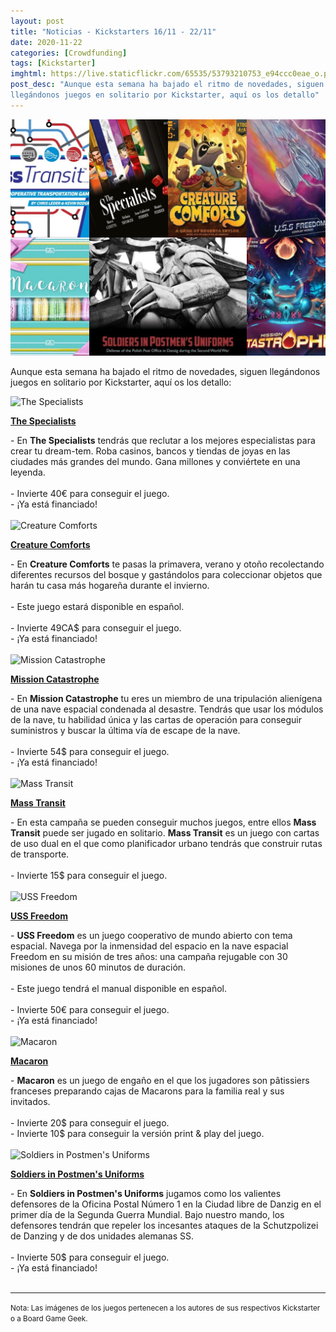 ```yaml
---
layout: post
title: "Noticias - Kickstarters 16/11 - 22/11"
date: 2020-11-22
categories: [Crowdfunding]
tags: [Kickstarter]
imghtml: https://live.staticflickr.com/65535/53793210753_e94ccc0eae_o.png
post_desc: "Aunque esta semana ha bajado el ritmo de novedades, siguen 
llegándonos juegos en solitario por Kickstarter, aquí os los detallo"
---
```


![](https://raw.githubusercontent.com/mazmorreoensolitario/public-images/master/crowdfunding/crowdfunding-20-1116-1122.jpg)

Aunque esta semana ha bajado el ritmo de novedades, siguen llegándonos juegos
en solitario por Kickstarter, aquí os los detallo:

<div class="row">
    <div class="col-md-3">
        <img width="200" height="200"
            src="https://cf.geekdo-images.com/imhfoE1evZ_uSTKDcZ8VKQ__imagepage/img/WDSPkFI2VIbQ_iUna38oONSP-Mw=/fit-in/900x600/filters:no_upscale():strip_icc()/pic5718366.jpg"
            class="img-thumbnail" alt="The Specialists">
    </div>
    <div class="col-md-9">
        <p>
            <a target="_blank" 
                href="https://www.kickstarter.com/projects/explor8/the-specialists-boardgame-0?ref=mazmorreoensolitario">
            <strong>The Specialists</strong>
            </a>
        </p>
        - En <strong>The Specialists</strong> tendrás que reclutar a los
        mejores especialistas para crear tu dream-tem. Roba casinos, bancos y
        tiendas de joyas en las ciudades más grandes del mundo. Gana millones y
        conviértete en una leyenda.
        <br>
        <br>
	         - Invierte 40€ para conseguir el juego.<br>
         - ¡Ya está financiado!
    </div>
</div>
<br>

<div class="row">
    <div class="col-md-3">
        <img width="200" height="200"
            src="https://cf.geekdo-images.com/A0ZRM7_H6ecCQ8-lW0MtQQ__imagepage/img/9vE7cd5As1PklPZewFKhn2h4zRw=/fit-in/900x600/filters:no_upscale():strip_icc()/pic5799638.jpg"
            class="img-thumbnail" alt="Creature Comforts">
    </div>
    <div class="col-md-9">
        <p>
            <a target="_blank" 
                href="https://www.kickstarter.com/projects/kidstablebg/creature-comforts-0?ref=mazmorreoensolitario">
            <strong>Creature Comforts</strong>
            </a>
        </p>
        - En <strong>Creature Comforts</strong> te pasas la primavera, verano y
        otoño recolectando diferentes recursos del bosque y gastándolos para
        coleccionar objetos que harán tu casa más hogareña durante el invierno.
        <br>
        <br>
	        - Este juego estará disponible en español.
            <br>
            <br>
         - Invierte 49CA$ para conseguir el juego.<br>
         - ¡Ya está financiado!
    </div>
</div>
<br>

<div class="row">
    <div class="col-md-3">
        <img width="200" height="200"
            src="https://cf.geekdo-images.com/yT-TEXn6xA5ptuDSTt8b3Q__imagepage/img/RIthiaw5xNTl-cNUytevXOhlAhs=/fit-in/900x600/filters:no_upscale():strip_icc()/pic5662245.jpg"
            class="img-thumbnail" alt="Mission Catastrophe">
    </div>
    <div class="col-md-9">
        <p>
            <a target="_blank" 
                href="https://www.kickstarter.com/projects/cardboardalchemy/mission-catastrophe?ref=mazmorreoensolitario">
            <strong>Mission Catastrophe</strong>
            </a>
        </p>
        - En <strong>Mission Catastrophe</strong> tu eres un miembro de una
        tripulación alienígena de una nave espacial condenada al
        desastre. Tendrás que usar los módulos de la nave, tu habilidad única y
        las cartas de operación para conseguir suministros y buscar la última
        vía de escape de la nave.
        <br>
        <br>
	         - Invierte 54$ para conseguir el juego.<br>
         - ¡Ya está financiado!
    </div>
</div>
<br>

<div class="row">
    <div class="col-md-3">
        <img width="200" height="200"
            src="https://cf.geekdo-images.com/iNTOVh6O7RUrMlrLTMmtmg__imagepage/img/GZf-g4jWTY1IjqitAPM_HeCKzlg=/fit-in/900x600/filters:no_upscale():strip_icc()/pic5268371.jpg"
            class="img-thumbnail" alt="Mass Transit">
    </div>
    <div class="col-md-9">
        <p>
            <a target="_blank" 
                href="https://www.kickstarter.com/projects/calliopegamenight/the-calliope-game-night-extravaganza?ref=mazmorreoensolitario">
            <strong>Mass Transit</strong>
            </a>
        </p>
        - En esta campaña se pueden conseguir muchos juegos, entre ellos
        <strong>Mass Transit</strong> puede ser jugado en
        solitario. <strong>Mass Transit</strong> es un juego con cartas de uso
        dual en el que como planificador urbano tendrás que construir rutas de
        transporte.
        <br>
        <br>
	         - Invierte 15$ para conseguir el juego.<br>
    </div>
</div>
<br>

<div class="row">
    <div class="col-md-3">
        <img width="200" height="200"
            src="https://cf.geekdo-images.com/FW3znc2Yzr5UVDlyzlWGAA__imagepage/img/TXC_qxeMqYFqtuohao4rJGjmnFY=/fit-in/900x600/filters:no_upscale():strip_icc()/pic5610404.jpg"
            class="img-thumbnail" alt="USS Freedom">
    </div>
    <div class="col-md-9">
        <p>
            <a target="_blank" 
                href="https://www.kickstarter.com/projects/dreamcraftgames/uss-freedom?ref=mazmorreoensolitario">
            <strong>USS Freedom</strong>
            </a>
        </p>
        - <strong>USS Freedom</strong> es un juego cooperativo de mundo abierto
        con tema espacial. Navega por la inmensidad del espacio en la nave
        espacial Freedom en su misión de tres años: una campaña rejugable con
        30 misiones de unos 60 minutos de duración.
        <br>
        <br>
	        - Este juego tendrá el manual disponible en español.
            <br>
            <br>
         - Invierte 50€ para conseguir el juego.<br>
         - ¡Ya está financiado!
    </div>
</div>
<br>

<div class="row">
    <div class="col-md-3">
        <img width="200" height="200"
            src="https://cf.geekdo-images.com/ngZ_k15DR8FJmm2f2u-zJw__imagepage/img/U_bSj-wn0tqWHTunvy6aTtxBsAg=/fit-in/900x600/filters:no_upscale():strip_icc()/pic5664084.jpg"
            class="img-thumbnail" alt="Macaron">
    </div>
    <div class="col-md-9">
        <p>
            <a target="_blank" 
                href="https://www.kickstarter.com/projects/tatewu/macaron-a-card-game-with-novel-tastes?ref=mazmorreoensolitario">
            <strong>Macaron</strong>
            </a>
        </p>
        - <strong>Macaron</strong> es un juego de engaño en el que los
        jugadores son pâtissiers franceses preparando cajas de Macarons para la
        familia real y sus invitados.
        <br>
        <br>
	         - Invierte 20$ para conseguir el juego.<br>
         - Invierte 10$ para conseguir la versión print & play del juego.<br>
    </div>
</div>
<br>

<div class="row">
    <div class="col-md-3">
        <img width="200" height="200"
            src="https://cf.geekdo-images.com/8Z0aoIEbABsWeakgYD6W6g__imagepage/img/W0OqCldm-S91Rl657Xgf66S3l00=/fit-in/900x600/filters:no_upscale():strip_icc()/pic5628286.jpg"
            class="img-thumbnail" alt="Soldiers in Postmen's Uniforms">
    </div>
    <div class="col-md-9">
        <p>
            <a target="_blank" 
                href="https://www.kickstarter.com/projects/danverssengames/dvg-soldiers-in-postmens-uniforms?ref=mazmorreoensolitario">
            <strong>Soldiers in Postmen's Uniforms</strong>
            </a>
        </p>
        - En <strong>Soldiers in Postmen's Uniforms</strong> jugamos como los
        valientes defensores de la Oficina Postal Número 1 en la Ciudad libre
        de Danzig en el primer día de la Segunda Guerra Mundial. Bajo nuestro
        mando, los defensores tendrán que repeler los incesantes ataques de la
        Schutzpolizei de Danzing y de dos unidades alemanas SS.
        <br>
        <br>
	         - Invierte 50$ para conseguir el juego.<br>
         - ¡Ya está financiado!
    </div>
</div>
<br>


<hr>

<small>Nota: Las imágenes de los juegos pertenecen a los autores de sus
respectivos Kickstarter o a Board Game Geek.</small>

